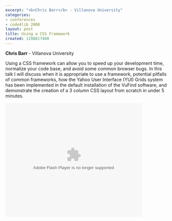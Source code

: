```yaml
---
excerpt: "<b>Chris Barr</b> - Villanova University"
categories:
- conferences
- code4lib 2008
layout: post
title: Using a CSS Framework
created: 1198817408
---
```

<b>Chris Barr</b> - Villanova University<br />

Using a CSS framework can allow you to speed up your development time, normalize your code base, and avoid some common browser bugs. In this talk I will discuss when it is appropriate to use a framework, potential pitfalls of common frameworks, how the Yahoo User Interface (YUI) Grids system has been implemented in the default installation of the VuFind software, and demonstrate the creation of a 3 column CSS layout from scratch in under 5 minutes.

<div style="width:425px;text-align:left" id="__ss_354550"><object style="margin:0px" width="425" height="355"><param name="movie" value="http://static.slideshare.net/swf/ssplayer2.swf?doc=code4libnew-1208276316787773-8"/><param name="allowFullScreen" value="true"/><param name="allowScriptAccess" value="always"/><embed src="http://static.slideshare.net/swf/ssplayer2.swf?doc=code4libnew-1208276316787773-8" type="application/x-shockwave-flash" allowscriptaccess="always" allowfullscreen="true" width="425" height="355"></embed></object></div>
